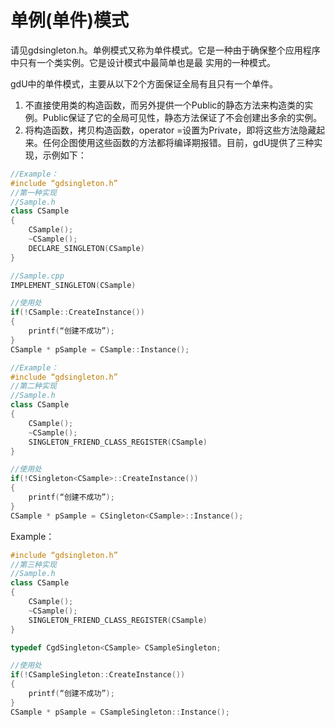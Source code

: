# 单例(单件)模式

请见gdsingleton.h。单例模式又称为单件模式。它是一种由于确保整个应用程序中只有一个类实例。它是设计模式中最简单也是最
实用的一种模式。

gdU中的单件模式，主要从以下2个方面保证全局有且只有一个单件。

1. 不直接使用类的构造函数，而另外提供一个Public的静态方法来构造类的实例。Public保证了它的全局可见性，静态方法保证了不会创建出多余的实例。
2. 将构造函数，拷贝构造函数，operator =设置为Private，即将这些方法隐藏起来。任何企图使用这些函数的方法都将编译期报错。目前，gdU提供了三种实现，示例如下：

```cpp
//Example：
#include “gdsingleton.h”
//第一种实现
//Sample.h
class CSample
{
    CSample();
    ~CSample();
    DECLARE_SINGLETON(CSample)
}

//Sample.cpp
IMPLEMENT_SINGLETON(CSample)

//使用处
if(!CSample::CreateInstance())
{
    printf(“创建不成功”);
}
CSample * pSample = CSample::Instance();

```

```cpp
//Example：
#include “gdsingleton.h”
//第二种实现
//Sample.h
class CSample
{
    CSample();
    ~CSample();
    SINGLETON_FRIEND_CLASS_REGISTER(CSample)
}

//使用处
if(!CSingleton<CSample>::CreateInstance())
{
    printf(“创建不成功”);
}
CSample * pSample = CSingleton<CSample>::Instance();
```

Example：
```cpp
#include “gdsingleton.h”
//第三种实现
//Sample.h
class CSample
{
    CSample();
    ~CSample();
    SINGLETON_FRIEND_CLASS_REGISTER(CSample)
}

typedef CgdSingleton<CSample> CSampleSingleton;

//使用处
if(!CSampleSingleton::CreateInstance())
{
    printf(“创建不成功”);
}
CSample * pSample = CSampleSingleton::Instance();
```
